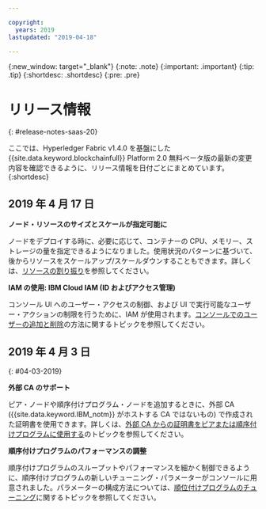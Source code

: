 ```yaml
---

copyright:
  years: 2019
lastupdated: "2019-04-18"

---
```


{:new_window: target="_blank"}
{:note: .note}
{:important: .important}
{:tip: .tip}
{:shortdesc: .shortdesc}
{:pre: .pre}

# リリース情報
{: #release-notes-saas-20}

ここでは、Hyperledger Fabric v1.4.0 を基盤にした {{site.data.keyword.blockchainfull}} Platform 2.0 無料ベータ版の最新の変更内容を確認できるように、リリース情報を日付ごとにまとめています。
{:shortdesc}


## 2019 年 4 月 17 日

**ノード・リソースのサイズとスケールが指定可能に**  

ノードをデプロイする時に、必要に応じて、コンテナーの CPU、メモリー、ストレージの量を指定できるようになりました。使用状況のパターンに基づいて、後からリソースをスケールアップ/スケールダウンすることもできます。詳しくは、[リソースの割り振り](/docs/services/blockchain?topic=blockchain-ibp-console-govern#ibp-console-govern-orderer-allocate-resources)を参照してください。

**IAM の使用: IBM Cloud IAM (ID およびアクセス管理)**  

コンソール UI へのユーザー・アクセスの制御、および UI で実行可能なユーザー・アクションの制限を行うために、IAM が使用されます。[コンソールでのユーザーの追加と削除](/docs/services/blockchain?topic=blockchain-ibp-console-manage-console#ibp-console-manage-console-add-remove)の方法に関するトピックを参照してください。

## 2019 年 4 月 3 日
{: #04-03-2019}

**外部 CA のサポート**

ピア・ノードや順序付けプログラム・ノードを追加するときに、外部 CA ({{site.data.keyword.IBM_notm}} がホストする CA ではないもの) で作成された証明書を使用できます。詳しくは、[外部 CA からの証明書をピアまたは順序付けプログラムに使用する](/docs/services/blockchain?topic=blockchain-ibp-console-build-network#ibp-console-build-network-third-party-ca)のトピックを参照してください。

**順序付けプログラムのパフォーマンスの調整**

順序付けプログラムのスループットやパフォーマンスを細かく制御できるように、順序付けプログラムの新しいチューニング・パラメーターがコンソールに用意されました。パラメーターの構成方法については、[順位付けプログラムのチューニング](/docs/services/blockchain?topic=blockchain-ibp-console-govern#ibp-console-govern-orderer-tuning)に関するトピックを参照してください。
